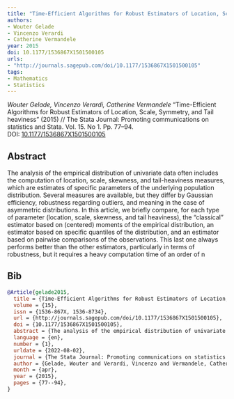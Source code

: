 ```yaml
---
title: "Time-Efficient Algorithms for Robust Estimators of Location, Scale, Symmetry, and Tail heaviness"
authors:
- Wouter Gelade
- Vincenzo Verardi
- Catherine Vermandele
year: 2015
doi: 10.1177/1536867X1501500105
urls:
- "http://journals.sagepub.com/doi/10.1177/1536867X1501500105"
tags:
- Mathematics
- Statistics
---
```


<i>Wouter Gelade, Vincenzo Verardi, Catherine Vermandele</i> <span title="The analysis of the empirical distribution of univariate data often includes the computation of location, scale, skewness, and tail-heaviness measures, which are estimates of specific parameters of the underlying population distribution. Several measures are available, but they differ by Gaussian efficiency, robustness regarding outliers, and meaning in the case of asymmetric distributions. In this article, we briefly compare, for each type of parameter (location, scale, skewness, and tail heaviness), the “classical” estimator based on (centered) moments of the empirical distribution, an estimator based on specific quantiles of the distribution, and an estimator based on pairwise comparisons of the observations. This last one always performs better than the other estimators, particularly in terms of robustness, but it requires a heavy computation time of an order of n">“Time-Efficient Algorithms for Robust Estimators of Location, Scale, Symmetry, and Tail heaviness”</span> (2015) // The Stata Journal: Promoting communications on statistics and Stata. Vol.&nbsp;15. No&nbsp;1. Pp.&nbsp;77–94. DOI:&nbsp;<a href='https://doi.org/10.1177/1536867X1501500105'>10.1177/1536867X1501500105</a>

## Abstract

The analysis of the empirical distribution of univariate data often includes the computation of location, scale, skewness, and tail-heaviness measures, which are estimates of specific parameters of the underlying population distribution. Several measures are available, but they differ by Gaussian efficiency, robustness regarding outliers, and meaning in the case of asymmetric distributions. In this article, we briefly compare, for each type of parameter (location, scale, skewness, and tail heaviness), the “classical” estimator based on (centered) moments of the empirical distribution, an estimator based on specific quantiles of the distribution, and an estimator based on pairwise comparisons of the observations. This last one always performs better than the other estimators, particularly in terms of robustness, but it requires a heavy computation time of an order of n

## Bib

```bib
@Article{gelade2015,
  title = {Time-Efficient Algorithms for Robust Estimators of Location, Scale, Symmetry, and Tail heaviness},
  volume = {15},
  issn = {1536-867X, 1536-8734},
  url = {http://journals.sagepub.com/doi/10.1177/1536867X1501500105},
  doi = {10.1177/1536867X1501500105},
  abstract = {The analysis of the empirical distribution of univariate data often includes the computation of location, scale, skewness, and tail-heaviness measures, which are estimates of specific parameters of the underlying population distribution. Several measures are available, but they differ by Gaussian efficiency, robustness regarding outliers, and meaning in the case of asymmetric distributions. In this article, we briefly compare, for each type of parameter (location, scale, skewness, and tail heaviness), the “classical” estimator based on (centered) moments of the empirical distribution, an estimator based on specific quantiles of the distribution, and an estimator based on pairwise comparisons of the observations. This last one always performs better than the other estimators, particularly in terms of robustness, but it requires a heavy computation time of an order of n},
  language = {en},
  number = {1},
  urldate = {2022-08-02},
  journal = {The Stata Journal: Promoting communications on statistics and Stata},
  author = {Gelade, Wouter and Verardi, Vincenzo and Vermandele, Catherine},
  month = {apr},
  year = {2015},
  pages = {77--94},
}
```
